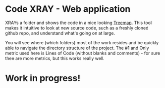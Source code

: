 # Code XRAY - Web application
XRAYs a folder and shows the code in a nice looking
[Treemap](https://en.wikipedia.org/wiki/Treemapping). This tool makes it intuitive to look at
new source code, such as a freshly cloned github repo, and understand what's going on at large.

You will see where (which folders) most of the work resides and be quickly able to
navigate the directory structure of the project. The #1 and Only metric used here is Lines
of Code (without blanks and comments) - for sure thee are more metrics, but this  works really well.


# Work in progress!

